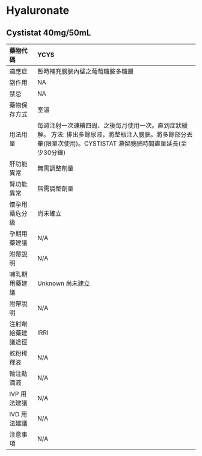 # Hyaluronate

## Cystistat 40mg/50mL

| 藥物代碼 | YCYS |
| :--- | :--- |
| 適應症 | 暫時補充膀胱內壁之葡萄糖胺多糖層 |
| 副作用 | NA |
| 禁忌 | NA |
| 藥物保存方式 | 室溫 |
| 用法用量 | 每週注射一次連續四周、之後每月使用一次。直到症狀緩解。 方法: 排出多餘尿液，將整瓶注入膀胱。將多餘部分丟棄\(限單次使用\)。CYSTISTAT 滯留膀胱時間盡量延長\(至少30分鐘\) |
| 肝功能異常 | 無需調整劑量 |
| 腎功能異常 | 無需調整劑量 |
| 懷孕用藥危分級 | 尚未確立 |
| 孕期用藥建議 | N/A |
| 附帶說明 | N/A |
| 哺乳期用藥建議 | Unknown 尚未建立 |
| 附帶說明 | N/A |
| 注射劑給藥建議途徑 | IRRI |
| 乾粉稀釋液 | N/A |
| 輸注點滴液 | N/A |
| IVP 用法建議 | N/A |
| IVD 用法建議 | N/A |
| 注意事項 | N/A |

